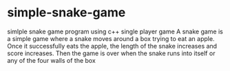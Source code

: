 # simple-snake-game 
simlple snake game program  using c++  single player game A snake game is a simple game where a snake moves around a box trying to eat an apple. Once it successfully eats the apple, the length of the snake increases and score increases. Then the game is over when the snake runs into itself or any of the four walls of the box

